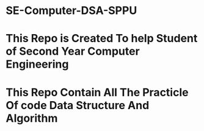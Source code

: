 # SE-Computer-DSA-SPPU
# This Repo is Created To help Student of Second Year Computer Engineering 
# This Repo Contain All The Practicle Of code Data Structure And Algorithm 
